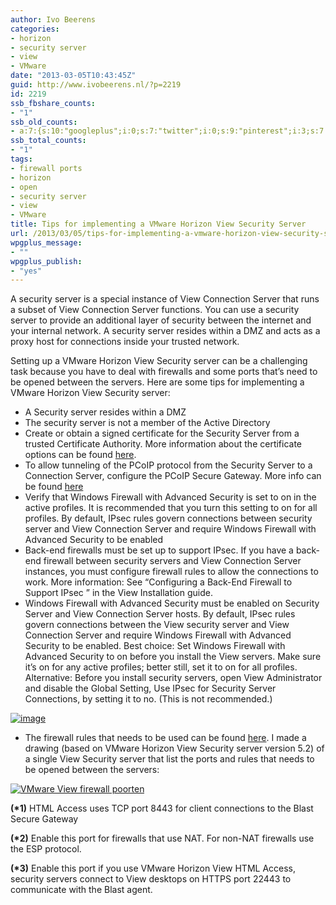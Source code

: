 ```yaml
---
author: Ivo Beerens
categories:
- horizon
- security server
- view
- VMware
date: "2013-03-05T10:43:45Z"
guid: http://www.ivobeerens.nl/?p=2219
id: 2219
ssb_fbshare_counts:
- "1"
ssb_old_counts:
- a:7:{s:10:"googleplus";i:0;s:7:"twitter";i:0;s:9:"pinterest";i:3;s:7:"fbshare";i:1;s:8:"linkedin";i:0;s:6:"reddit";i:0;s:6:"tumblr";i:0;}
ssb_total_counts:
- "1"
tags:
- firewall ports
- horizon
- open
- security server
- view
- VMware
title: Tips for implementing a VMware Horizon View Security Server
url: /2013/03/05/tips-for-implementing-a-vmware-horizon-view-security-server/
wpgplus_message:
- ""
wpgplus_publish:
- "yes"
---
```


A security server is a special instance of View Connection Server that runs a subset of View Connection Server functions. You can use a security server to provide an additional layer of security between the internet and your internal network. A security server resides within a DMZ and acts as a proxy host for connections inside your trusted network.

Setting up a VMware Horizon View Security server can be a challenging task because you have to deal with firewalls and some ports that’s need to be opened between the servers. Here are some tips for implementing a VMware Horizon View Security server:

- A Security server resides within a DMZ
- The security server is not a member of the Active Directory
- Create or obtain a signed certificate for the Security Server from a trusted Certificate Authority. More information about the certificate options can be found [here](http://pubs.vmware.com/view-52/index.jsp?topic=%2Fcom.vmware.view.planning.doc%2FGUID-5CC0B95F-7B92-4C60-A2F2-B932FB425F0C.html).
- To allow tunneling of the PCoIP protocol from the Security Server to a Connection Server, configure the PCoIP Secure Gateway. More info can be found [here](http://communities.vmware.com/docs/DOC-14974)
- Verify that Windows Firewall with Advanced Security is set to on in the active profiles. It is recommended that you turn this setting to on for all profiles. By default, IPsec rules govern connections between security server and View Connection Server and require Windows Firewall with Advanced Security to be enabled
- Back-end firewalls must be set up to support IPsec. If you have a back-end firewall between security servers and View Connection Server instances, you must configure firewall rules to allow the connections to work. More information: See “Configuring a Back-End Firewall to Support IPsec ” in the View Installation guide.
- Windows Firewall with Advanced Security must be enabled on Security Server and View Connection Server hosts. By default, IPsec rules govern connections between the View security server and View Connection Server and require Windows Firewall with Advanced Security to be enabled. Best choice: Set Windows Firewall with Advanced Security to on before you install the View servers. Make sure it’s on for any active profiles; better still, set it to on for all profiles. Alternative: Before you install security servers, open View Administrator and disable the Global Setting, Use IPsec for Security Server Connections, by setting it to no. (This is not recommended.)

[![image](http://localhost/wp-content/uploads/2013/03/image_thumb.png "image")](http://localhost/wp-content/uploads/2013/03/image.png)

- The firewall rules that needs to be used can be found [here](http://pubs.vmware.com/view-52/index.jsp?topic=%2Fcom.vmware.view.planning.doc%2FGUID-5CC0B95F-7B92-4C60-A2F2-B932FB425F0C.html). I made a drawing (based on VMware Horizon View Security server version 5.2) of a single View Security server that list the ports and rules that needs to be opened between the servers:

[![VMware View firewall poorten](http://localhost/wp-content/uploads/2013/03/VMware-View-firewall-poorten_thumb2.jpg "VMware View firewall poorten")](http://localhost/wp-content/uploads/2013/03/VMware-View-firewall-poorten2.jpg)

**(\*1)** HTML Access uses TCP port 8443 for client connections to the Blast Secure Gateway

**(\*2)** Enable this port for firewalls that use NAT. For non-NAT firewalls use the ESP protocol.

**(\*3)** Enable this port if you use VMware Horizon View HTML Access, security servers connect to View desktops on HTTPS port 22443 to communicate with the Blast agent.
